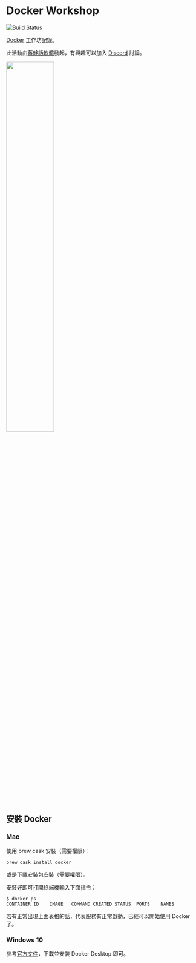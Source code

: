 # Docker Workshop

[![Build Status](https://travis-ci.com/ganhuaking/docker-workshop.svg?branch=master)](https://travis-ci.com/ganhuaking/docker-workshop)

[Docker](https://www.docker.com/) 工作坊記錄。

此活動由[蔣幹話軟體](https://ganhuaking.github.io/)發起，有興趣可以加入 [Discord](https://discord.io/ganhuaking) 討論。

<img src="https://ganhuaking.tw/img/ghk_2021.svg" width="50%">

## 安裝 Docker

### Mac

使用 brew cask 安裝（需要權限）：

```
brew cask install docker
```

或是下載[安裝包](https://hub.docker.com/editions/community/docker-ce-desktop-mac)安裝（需要權限）。

安裝好即可打開終端機輸入下面指令：

```
$ docker ps
CONTAINER ID    IMAGE   COMMAND CREATED STATUS  PORTS    NAMES
```

若有正常出現上面表格的話，代表服務有正常啟動，已經可以開始使用 Docker 了。

### Windows 10

參考[官方文件](https://docs.docker.com/docker-for-windows/)，下載並安裝 Docker Desktop 即可。
